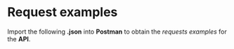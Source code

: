 # Request examples
Import the following **.json** into **Postman** to obtain the *requests examples* for the **API**.